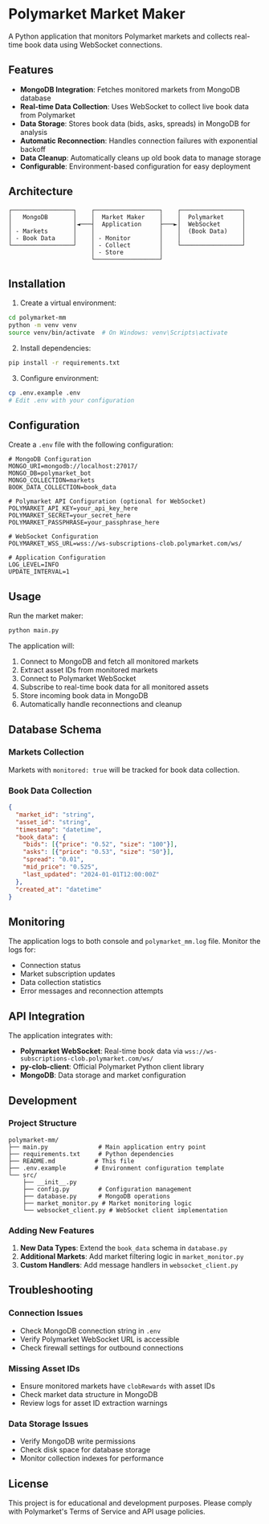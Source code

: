 # Polymarket Market Maker

A Python application that monitors Polymarket markets and collects real-time book data using WebSocket connections.

## Features

- **MongoDB Integration**: Fetches monitored markets from MongoDB database
- **Real-time Data Collection**: Uses WebSocket to collect live book data from Polymarket
- **Data Storage**: Stores book data (bids, asks, spreads) in MongoDB for analysis
- **Automatic Reconnection**: Handles connection failures with exponential backoff
- **Data Cleanup**: Automatically cleans up old book data to manage storage
- **Configurable**: Environment-based configuration for easy deployment

## Architecture

```
┌─────────────────┐    ┌──────────────────┐    ┌─────────────────┐
│   MongoDB       │    │  Market Maker    │    │  Polymarket     │
│                 │◄───┤  Application     ├───►│  WebSocket      │
│ - Markets       │    │                  │    │  (Book Data)    │
│ - Book Data     │    │ - Monitor        │    │                 │
└─────────────────┘    │ - Collect        │    └─────────────────┘
                       │ - Store          │
                       └──────────────────┘
```

## Installation

1. Create a virtual environment:
```bash
cd polymarket-mm
python -m venv venv
source venv/bin/activate  # On Windows: venv\Scripts\activate
```

2. Install dependencies:
```bash
pip install -r requirements.txt
```

3. Configure environment:
```bash
cp .env.example .env
# Edit .env with your configuration
```

## Configuration

Create a `.env` file with the following configuration:

```env
# MongoDB Configuration
MONGO_URI=mongodb://localhost:27017/
MONGO_DB=polymarket_bot
MONGO_COLLECTION=markets
BOOK_DATA_COLLECTION=book_data

# Polymarket API Configuration (optional for WebSocket)
POLYMARKET_API_KEY=your_api_key_here
POLYMARKET_SECRET=your_secret_here
POLYMARKET_PASSPHRASE=your_passphrase_here

# WebSocket Configuration
POLYMARKET_WSS_URL=wss://ws-subscriptions-clob.polymarket.com/ws/

# Application Configuration
LOG_LEVEL=INFO
UPDATE_INTERVAL=1
```

## Usage

Run the market maker:
```bash
python main.py
```

The application will:
1. Connect to MongoDB and fetch all monitored markets
2. Extract asset IDs from monitored markets  
3. Connect to Polymarket WebSocket
4. Subscribe to real-time book data for all monitored assets
5. Store incoming book data in MongoDB
6. Automatically handle reconnections and cleanup

## Database Schema

### Markets Collection
Markets with `monitored: true` will be tracked for book data collection.

### Book Data Collection
```json
{
  "market_id": "string",
  "asset_id": "string", 
  "timestamp": "datetime",
  "book_data": {
    "bids": [{"price": "0.52", "size": "100"}],
    "asks": [{"price": "0.53", "size": "50"}],
    "spread": "0.01",
    "mid_price": "0.525",
    "last_updated": "2024-01-01T12:00:00Z"
  },
  "created_at": "datetime"
}
```

## Monitoring

The application logs to both console and `polymarket_mm.log` file. Monitor the logs for:
- Connection status
- Market subscription updates
- Data collection statistics
- Error messages and reconnection attempts

## API Integration

The application integrates with:
- **Polymarket WebSocket**: Real-time book data via `wss://ws-subscriptions-clob.polymarket.com/ws/`
- **py-clob-client**: Official Polymarket Python client library
- **MongoDB**: Data storage and market configuration

## Development

### Project Structure
```
polymarket-mm/
├── main.py              # Main application entry point
├── requirements.txt     # Python dependencies
├── README.md           # This file
├── .env.example        # Environment configuration template
└── src/
    ├── __init__.py
    ├── config.py        # Configuration management
    ├── database.py      # MongoDB operations
    ├── market_monitor.py # Market monitoring logic
    └── websocket_client.py # WebSocket client implementation
```

### Adding New Features

1. **New Data Types**: Extend the `book_data` schema in `database.py`
2. **Additional Markets**: Add market filtering logic in `market_monitor.py`
3. **Custom Handlers**: Add message handlers in `websocket_client.py`

## Troubleshooting

### Connection Issues
- Check MongoDB connection string in `.env`
- Verify Polymarket WebSocket URL is accessible
- Check firewall settings for outbound connections

### Missing Asset IDs
- Ensure monitored markets have `clobRewards` with asset IDs
- Check market data structure in MongoDB
- Review logs for asset ID extraction warnings

### Data Storage Issues
- Verify MongoDB write permissions
- Check disk space for database storage
- Monitor collection indexes for performance

## License

This project is for educational and development purposes. Please comply with Polymarket's Terms of Service and API usage policies.